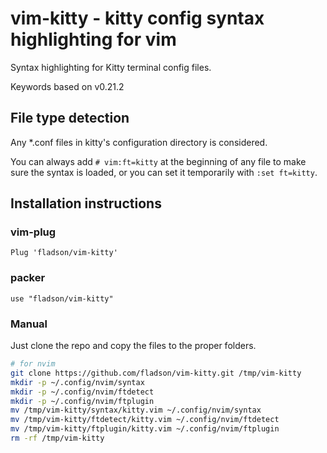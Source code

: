 # vim-kitty - kitty config syntax highlighting for vim

Syntax highlighting for Kitty terminal config files.

Keywords based on v0.21.2

## File type detection

Any *.conf files in kitty's configuration directory is considered.

You can always add `# vim:ft=kitty` at the beginning of any file to make sure
the syntax is loaded, or you can set it temporarily with `:set ft=kitty`.

## Installation instructions

### vim-plug

```vim
Plug 'fladson/vim-kitty'
```

### packer
```vim
use "fladson/vim-kitty"
```

### Manual

Just clone the repo and copy the files to the proper folders.

```sh
# for nvim
git clone https://github.com/fladson/vim-kitty.git /tmp/vim-kitty
mkdir -p ~/.config/nvim/syntax
mkdir -p ~/.config/nvim/ftdetect
mkdir -p ~/.config/nvim/ftplugin
mv /tmp/vim-kitty/syntax/kitty.vim ~/.config/nvim/syntax
mv /tmp/vim-kitty/ftdetect/kitty.vim ~/.config/nvim/ftdetect
mv /tmp/vim-kitty/ftplugin/kitty.vim ~/.config/nvim/ftplugin
rm -rf /tmp/vim-kitty
```
